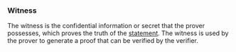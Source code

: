 ### Witness

The witness is the confidential information or secret that the prover possesses, which proves the truth of the [statement](statement.md). The witness is used by the prover to generate a proof that can be verified by the verifier.
